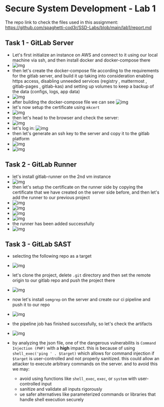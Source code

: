 # Secure System Development - Lab 1

The repo link to check the files used in this assignment: https://github.com/spaghetti-cod3r/SSD-Labs/blob/main/lab1/report.md

## Task 1 - GitLab Server

- Let's first initialize an instance on AWS and connect to it using our local machine via ssh, and then install docker and docker-compose there
- ![img](assets/img1.png)
- then let's create the docker-compose file according to the requirements for the gitlab server, and build it up taking into consideration enabling https access, disabling unneeded services (registry , mattermost , gitlab-pages , gitlab-kas) and setting up volumes to keep a backup of the data (configs, logs, app data)
- ![img](assets/img9.png)
- after building the docker-compose file we can see
  ![img](assets/img2.png)
- let's now setup the certificate using `mkcert`
- ![img](assets/img10.png)
- then let's head to the browser and check the server:
- ![img](assets/img3.png)
- let's log in:
  ![img](assets/img4.png)
- then let's generate an ssh key to the server and copy it to the gitlab platform
- ![img](assets/img6.png)
- ![img](assets/img8.png)

## Task 2 - GitLab Runner

- let's install gitlab-runner on the 2nd vm instance
- ![img](assets/img7.png)
- then let's setup the certificate on the runner side by copying the certificate that we have created on the server side before, and then let's add the runner to our previous project
- ![img](assets/img11.png)
- ![img](assets/img12.png)
- ![img](assets/img13.png)
- ![img](assets/img14.png)
- the runner has been added successfully
- ![img](assets/img5.png)

## Task 3 - GitLab SAST

- selecting the following repo as a target
- ![img](assets/img15.png)
- let's clone the project, delete `.git` directory and then set the remote origin to our gitlab repo and push the project there
- ![img](assets/img16.png)
- now let's install `semgrep` on the server and create our ci pipeline and push it to our repo
- ![img](assets/img17.png)
- the pipeline job has finished successfully, so let's check the artifacts
- ![img](assets/img18.png)
- by analyzing the json file, one of the dangerous vulnerabilits is `Command Injection (PHP)` with a **high** impact. this is because of using `shell_exec('ping ' . $target)` which allows for command injection if `$target` is user-controlled and not properly sanitized. this could allow an attacker to execute arbitrary commands on the server. and to avoid this we may:

  - avoid using functions like `shell_exec`, `exec`, or `system` with user-controlled input
  - sanitize and validate all inputs rigorously
  - ue safer alternatives like parameterized commands or libraries that handle shell execution securely
